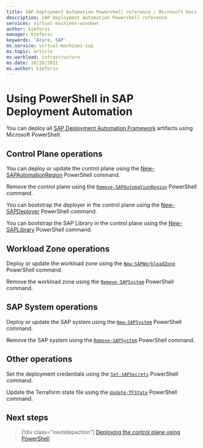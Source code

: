 ```yaml
---
title: SAP Deployment Automation Powershell reference | Microsoft Docs
description: SAP Deployment Automation Powershell reference
services: virtual-machines-windows
author: kimforss
manager: kimforss
keywords: 'Azure, SAP'
ms.service: virtual-machines-sap
ms.topic: article
ms.workload: infrastructure
ms.date: 10/20/2021
ms.author: kimforss
---
```


# Using PowerShell in SAP Deployment Automation

You can deploy all [SAP Deployment Automation Framework](automation-deployment-framework.md) artifacts using Microsoft PowerShell.

## Control Plane operations

You can deploy or update the control plane using the [New-SAPAutomationRegion](module/automation-new-sapautomationregion.md) PowerShell command.

Remove the control plane using the [`Remove-SAPAutomationRegion`](module/automation-remove-sapautomationregion.md) PowerShell command.

You can bootstrap the deployer in the control plane using the [New-SAPDeployer](module/automation-new-sapdeployer.md) PowerShell command.

You can bootstrap the SAP Library in the control plane using the [New-SAPLibrary](module/automation-new-saplibrary.md) PowerShell command.

## Workload Zone operations

Deploy or update the workload zone using the [`New-SAPWorkloadZone`](module/automation-new-sapworkloadzone.md) PowerShell command.

Remove the workload zone using the [`Remove-SAPSystem`](module/automation-remove-sapsystem.md)  PowerShell command.


## SAP System operations

Deploy or update the SAP system using the [`New-SAPSystem`](module/automation-new-sapsystem.md) PowerShell command.

Remove the SAP system using the [`Remove-SAPSystem`](module/automation-remove-sapsystem.md)  PowerShell command.


## Other operations

Set the deployment credentials using the
[`Set-SAPSecrets`](module/automation-set-sapsecrets.md) PowerShell command.

Update the Terraform state file using the
[`Update-TFState`](module/automation-update-tfstate.md) PowerShell command.

## Next steps

> [!div class="nextstepaction"]
> [Deploying the control plane using PowerShell](module/automation-new-sapautomationregion.md)




